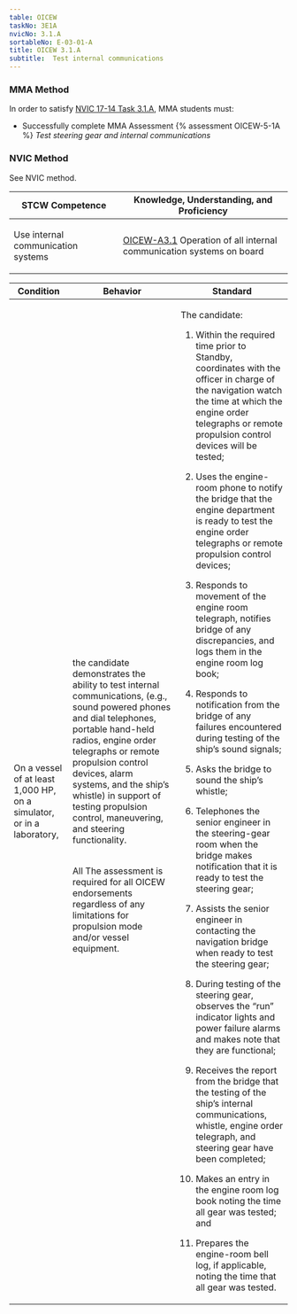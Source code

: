 ```yaml
---
table: OICEW
taskNo: 3E1A
nvicNo: 3.1.A 
sortableNo: E-03-01-A
title: OICEW 3.1.A 
subtitle:  Test internal communications
---
```



### MMA Method

In order to satisfy  [NVIC 17-14  Task  3.1.A]({{site.baseurl}}/assets/images/nvic-17-14.pdf), MMA students must:

* Successfully complete MMA Assessment {% assessment OICEW-5-1A %} *Test steering gear and internal communications*


### NVIC Method

<a onclick="togglevisibility('nvic_methods')" >See NVIC method.</a>

<div id='nvic_methods' class='hide'>

<table>
<thead>
<tr>
<th class='forty'> STCW Competence </th>
<th class='sixty'> Knowledge, Understanding, and Proficiency </th>
</tr>
</thead>




<tbody>
<tr><td markdown='1'>

Use internal communication systems

</td><td markdown='1'>

[OICEW-A3.1]({{site.baseurl}}/tables/31.html#OICEW-A3.1) Operation of all internal communication systems on board

</td></tr>


</tbody>
</table>


<table>
<thead>
<tr><th class='twenty'>  Condition </th><th class='twenty'> Behavior </th><th  class='sixty'>Standard </th></tr>
</thead>
<tbody >



<tr><td markdown='1'>

On a vessel of at least 1,000 HP, on a simulator, or in a laboratory,

</td><td markdown='1'>

the candidate demonstrates the ability to test internal communications, (e.g., sound powered phones and dial telephones, portable hand-held radios, engine order telegraphs or remote propulsion control devices, alarm systems, and the ship’s whistle) in support of testing propulsion control, maneuvering, and steering functionality.

<br>

<div class="tooltip">All
<span class="tooltiptext">
The assessment is required for all OICEW endorsements regardless of any limitations for propulsion mode and/or vessel equipment.
</span>
</div>


</td><td markdown='1'>

The candidate: 

1. Within the required time prior to Standby, coordinates with the officer in charge of the navigation watch the time at which the engine order telegraphs or remote propulsion control devices will be tested; 

2. Uses the engine-room phone to notify the bridge that the engine department is ready to test the engine order telegraphs or remote propulsion control devices; 

3. Responds to movement of the engine room telegraph, notifies bridge of any discrepancies, and logs them in the engine room log book; 

4. Responds to notification from the bridge of any failures encountered during testing of the ship’s sound signals; 

5. Asks the bridge to sound the ship’s whistle; 

6. Telephones the senior engineer in the steering-gear room when the bridge makes notification that it is ready to test the steering gear; 

7. Assists the senior engineer in contacting the navigation bridge when ready to test the steering gear; 

8. During testing of the steering gear, observes the “run” indicator lights and power failure alarms and makes note that they are functional; 

9. Receives the report from the bridge that the testing of the ship’s internal communications, whistle, engine order telegraph, and steering gear have been completed; 

10. Makes an entry in the engine room log book noting the time all gear was tested; and 

11. Prepares the engine-room bell log, if applicable, noting the time that all gear was tested.

</td></tr>
</tbody>
</table>
</div>
